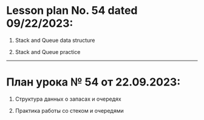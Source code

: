 # Lesson plan No. 54 dated 09/22/2023:

1. Stack and Queue data structure

2. Stack and Queue practice

_________________________________________________

# План урока № 54 от 22.09.2023:

1. Структура данных о запасах и очередях

2. Практика работы со стеком и очередями